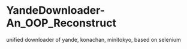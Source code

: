 # YandeDownloader-An_OOP_Reconstruct
unified downloader of yande, konachan, minitokyo, based on selenium
